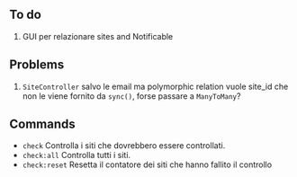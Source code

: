 ## To do

1. GUI per relazionare sites and Notificable

## Problems

1. ```SiteController``` salvo le email ma polymorphic relation vuole site_id che non le viene fornito da ```sync()```, forse passare a ```ManyToMany```?

## Commands

* ```check``` Controlla i siti che dovrebbero essere controllati.
* ```check:all``` Controlla tutti i siti.
* ```check:reset``` Resetta il contatore dei siti che hanno fallito il controllo
